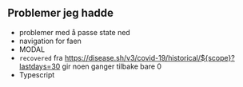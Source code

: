 ## Problemer jeg hadde
* problemer med å passe state ned
* navigation for faen
* MODAL
* `recovered` fra https://disease.sh/v3/covid-19/historical/${scope}?lastdays=30 gir noen ganger tilbake bare 0
* Typescript

